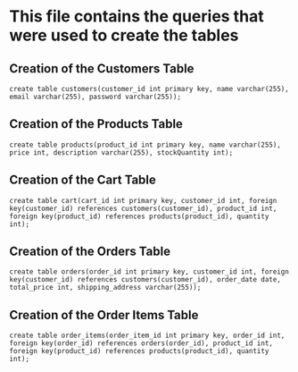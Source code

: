 # This file contains the queries that were used to create the tables

## Creation of the Customers Table
```create table customers(customer_id int primary key, name varchar(255), email varchar(255), password varchar(255));```

## Creation of the Products Table
```create table products(product_id int primary key, name varchar(255), price int, description varchar(255), stockQuantity int);```

## Creation of the Cart Table
```create table cart(cart_id int primary key, customer_id int, foreign key(customer_id) references customers(customer_id), product_id int, foreign key(product_id) references products(product_id), quantity int);```

## Creation of the Orders Table
```create table orders(order_id int primary key, customer_id int, foreign key(customer_id) references customers(customer_id), order_date date, total_price int, shipping_address varchar(255));```

## Creation of the Order Items Table
```create table order_items(order_item_id int primary key, order_id int, foreign key(order_id) references orders(order_id), product_id int, foreign key(product_id) references products(product_id), quantity int);```
